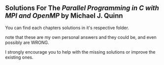 ## Solutions For The *Parallel Programming in C with MPI and OpenMP* by Michael J. Quinn


You can find each chapters solutions in it's respective folder.

note that these are my own personal answers and they could be, and even possibly are WRONG.

I strongly encourage you to help with the missing solutions or improve the existing ones.